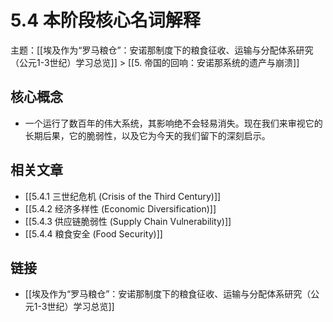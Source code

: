 # 5.4 本阶段核心名词解释

主题：[[埃及作为“罗马粮仓”：安诺那制度下的粮食征收、运输与分配体系研究（公元1-3世纪）学习总览]] > [[5. 帝国的回响：安诺那系统的遗产与崩溃]]

## 核心概念

- 一个运行了数百年的伟大系统，其影响绝不会轻易消失。现在我们来审视它的长期后果，它的脆弱性，以及它为今天的我们留下的深刻启示。

## 相关文章

- [[5.4.1 三世纪危机 (Crisis of the Third Century)]]
- [[5.4.2 经济多样性 (Economic Diversification)]]
- [[5.4.3 供应链脆弱性 (Supply Chain Vulnerability)]]
- [[5.4.4 粮食安全 (Food Security)]]

## 链接

- [[埃及作为“罗马粮仓”：安诺那制度下的粮食征收、运输与分配体系研究（公元1-3世纪）学习总览]]
